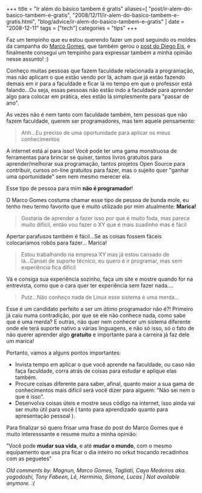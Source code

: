+++
title = "Ir além do básico tambem é gratis"
aliases=[
  "post/ir-alem-do-basico-tambem-e-gratis",
  "2008/12/11/ir-alem-do-basico-tambem-e-gratis.html",
  "blog/advice/ir-alem-do-basico-tambem-e-gratis"
]
date = "2008-12-11"
tags = ["tech"]
categories = "tips"
+++

Faz um tempinho que eu estou querendo fazer um post seguindo os moldes
da campanha do [Marco Gomes](http://marcogomes.com/blog/2008/campanha-programar-e-gratis "Programar é Grátis"),
que também gerou o
[post do Diego Eis](http://www.tableless.com.br/implementar-xhtmlcss-e-gratis "Implementar XHTML / CSS é grátis"),
e finalmente consegui um tempinho para expressar também a minha opinião nesse assunto! :)

Conheço muitas pessoas que fazem faculdade relacionada a programação,
mas não aplicam o que estão vendo por lá, acham que já estão fazendo
demais em ir para a faculdade e ficar lá no tempo em que o professor
está falando...Ou seja, essas pessoas não estão indo a faculdade para
aprender algo para colocar em prática, eles estão lá simplesmente para
"passar de ano".

As vezes não é nem tanto com faculdade também, tem pessoas que não
fazem faculdade, querem ser programadores, mas tem aquele pensamento:

> Ahh...Eu preciso de uma oportunidade para aplicar os meus conhecimentos

A internet está aí para isso! Você pode ter uma gama monstruosa de
ferramentas para brincar se quiser, tantos livros gratuitos para
aprender/melhorar sua programação, tantos projetos Open Source para
contribuir, cursos on-line gratuitos para fazer, mas o sujeito quer
"ganhar uma oportunidade" sem nem mesmo merecer ela.

Esse tipo de pessoa para mim **não é programador**!

O Marco Gomes costuma chamar esse tipo de pessoa de bunda mole, eu
tenho meu termo favorito que é muito utilizado por mim atualmente:
**Marica!**

> Gostaria de aprender a fazer isso por que é muito foda, mas parece muito difícil, então vou fazer o XY que é mais zuadinho mas é fácil

Apertar parafusos também é fácil...Se as coisas fossem fáceis colocaríamos robôs para fazer... Marica!

> Estou trabalhando na empresa XY mas já estou cansado de lá...Cansei de suporte técnico, eu quero é ir programar, mas sem experiência fica difícil

Vá e consiga sua experiência sozinho, faça um site e mostre quando for
na entrevista, como que o cara quer ter experiência sem fazer
nada....

> Putz...Não conheço nada de Linux esse sistema é uma merda...

Esse é um candidato perfeito a ser um ótimo programador não é?!
Primeiro já caiu numa contradição, por que se ele não conhece nada,
como sabe que é uma merda? E outras, não quer nem conhecer um sistema
diferente onde ele terá suporte nativo a várias linguagens, e não só
isso, só o fato de não querer aprender algo **gratuito** e importante
para a carreira já faz dele um marica!

Portanto, vamos a alguns pontos importantes:

* Invista tempo em aplicar o que você aprende na faculdade, ou caso não faça faculdade, corra atrás de coisas para estudar e aplique elas também.
* Procure coisas diferente para saber, afinal, quanto maior a sua gama de conhecimentos mais difícil será você dizer para alguem: "Não sei nem o que é isso".
* Desenvolva coisas úteis e mostre seus código na internet, isso ainda vai ser muito útil para você ( tanto para aprendizado quanto para apresentação pessoal ).

Para finalizar só quero frisar uma frase do post do Marco Gomes que é
muito interesssante e resume muito a minha opinião:

"Você pode **mudar sua vida**, e até **mudar o mundo**, com o mesmo
equipamento que usa pra ficar o dia inteiro no orkut trocando
recadinhos com as peguetes"



_Old comments by: Magnun, Marco Gomes, Tagliati, Cayo Medeiros aka. yogodoshi, Tony Fabeen, Lê, Herminio, Simone, Lucas | Not available anymore. :(_
